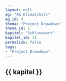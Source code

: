 ```yaml
---
layout: null
ag: "AG Klimaschutz"
ag_id: 4
thema: "Project Drawdown"
thema_id: 1
kapitel: "Schlusswort"
kapitel_id: 11
permalink: false
tags:
- "Project Drawdown"
---
```


## {{ kapitel }}

